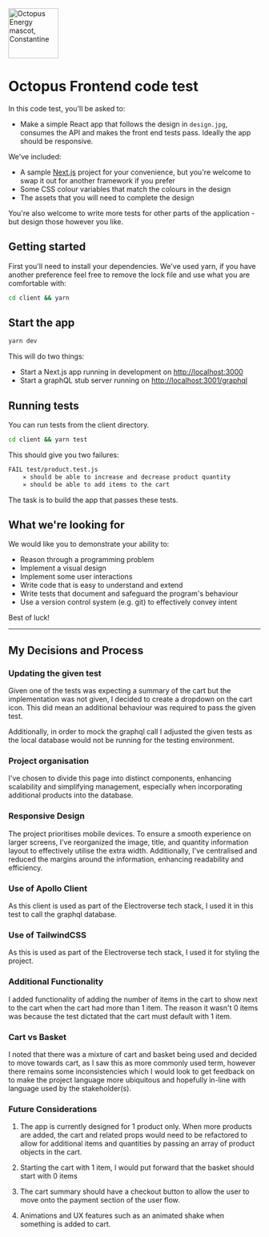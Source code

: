 <img src="https://static.octopuscdn.com/constantine/constantine.svg" alt="Octopus Energy mascot, Constantine" width="100" />

# Octopus Frontend code test

In this code test, you'll be asked to:

- Make a simple React app that follows the design in `design.jpg`, consumes the API and makes the front end tests pass. Ideally the app should be responsive.

We've included:

- A sample [Next.js](https://nextjs.org/) project for your convenience, but you're welcome to swap it out for another framework if you prefer
- Some CSS colour variables that match the colours in the design
- The assets that you will need to complete the design

You're also welcome to write more tests for other parts of the application - but design those however you like.

## Getting started

First you'll need to install your dependencies. We've used yarn, if you have another preference feel free to remove the lock file and use what you are comfortable with:

```sh
cd client && yarn
```

## Start the app

```sh
yarn dev
```

This will do two things:

- Start a Next.js app running in development on <http://localhost:3000>
- Start a graphQL stub server running on <http://localhost:3001/graphql>

## Running tests

You can run tests from the client directory.

```sh
cd client && yarn test
```

This should give you two failures:

```sh
FAIL test/product.test.js
    ✕ should be able to increase and decrease product quantity
    ✕ should be able to add items to the cart
```

The task is to build the app that passes these tests.

## What we're looking for

We would like you to demonstrate your ability to:

- Reason through a programming problem
- Implement a visual design
- Implement some user interactions
- Write code that is easy to understand and extend
- Write tests that document and safeguard the program's behaviour
- Use a version control system (e.g. git) to effectively convey intent

Best of luck!

---

## My Decisions and Process

### Updating the given test

Given one of the tests was expecting a summary of the cart but the implementation was not given, I decided to create a dropdown on the cart icon. This did mean an additional behaviour was required to pass the given test.

Additionally, in order to mock the graphql call I adjusted the given tests as the local database would not be running for the testing environment.

### Project organisation

I've chosen to divide this page into distinct components, enhancing scalability and simplifying management, especially when incorporating additional products into the database.

### Responsive Design

The project prioritises mobile devices. To ensure a smooth experience on larger screens, I've reorganized the image, title, and quantity information layout to effectively utilise the extra width. Additionally, I've centralised and reduced the margins around the information, enhancing readability and efficiency.

### Use of Apollo Client

As this client is used as part of the Electroverse tech stack, I used it in this test to call the graphql database.

### Use of TailwindCSS

As this is used as part of the Electroverse tech stack, I used it for styling the project.

### Additional Functionality

I added functionality of adding the number of items in the cart to show next to the cart when the cart had more than 1 item. The reason it wasn't 0 items was because the test dictated that the cart must default with 1 item.

### Cart vs Basket

I noted that there was a mixture of cart and basket being used and decided to move towards cart, as I saw this as more commonly used term, however there remains some inconsistencies which I would look to get feedback on to make the project language more ubiquitous and hopefully in-line with language used by the stakeholder(s).

### Future Considerations

1. The app is currently designed for 1 product only. When more products are added, the cart and related props would need to be refactored to allow for additional items and quantities by passing an array of product objects in the cart.

2. Starting the cart with 1 item, I would put forward that the basket should start with 0 items

3. The cart summary should have a checkout button to allow the user to move onto the payment section of the user flow.

4. Animations and UX features such as an animated shake when something is added to cart.
